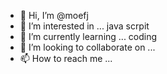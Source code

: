 - 👋 Hi, I’m @moefj
- 👀 I’m interested in ... java scrpit
- 🌱 I’m currently learning ... coding
- 💞️ I’m looking to collaborate on ...
- 📫 How to reach me ...

<!---
moefj/moefj is a ✨ special ✨ repository because its `README.md` (this file) appears on your GitHub profile.
You can click the Preview link to take a look at your changes.
--->
